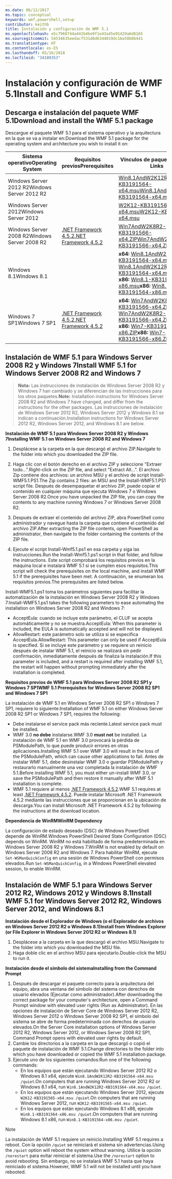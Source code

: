 ```yaml
---
ms.date: 06/12/2017
ms.topic: conceptual
keywords: wmf,powershell,setup
contributor: keithb
title: Instalación y configuración de WMF 5.1
ms.openlocfilehash: e5c7968744a442b4be9f1e43a45e91429a6d6165
ms.sourcegitcommit: 54534635eedacf531d8d6344019dc16a50b8b441
ms.translationtype: HT
ms.contentlocale: es-ES
ms.lasthandoff: 05/16/2018
ms.locfileid: "34189353"
---
```

# <a name="install-and-configure-wmf-51"></a><span data-ttu-id="9af72-103">Instalación y configuración de WMF 5.1</span><span class="sxs-lookup"><span data-stu-id="9af72-103">Install and Configure WMF 5.1</span></span> #


## <a name="download-and-install-the-wmf-51-package"></a><span data-ttu-id="9af72-104">Descarga e instalación del paquete WMF 5.1</span><span class="sxs-lookup"><span data-stu-id="9af72-104">Download and install the WMF 5.1 package</span></span>

<span data-ttu-id="9af72-105">Descargue el paquete WMF 5.1 para el sistema operativo y la arquitectura en la que se va a instalar en:</span><span class="sxs-lookup"><span data-stu-id="9af72-105">Download the WMF 5.1 package for the operating system and architecture you wish to install it on:</span></span>

| <span data-ttu-id="9af72-106">Sistema operativo</span><span class="sxs-lookup"><span data-stu-id="9af72-106">Operating System</span></span>       | <span data-ttu-id="9af72-107">Requisitos previos</span><span class="sxs-lookup"><span data-stu-id="9af72-107">Prerequisites</span></span>           | <span data-ttu-id="9af72-108">Vínculos de paquete</span><span class="sxs-lookup"><span data-stu-id="9af72-108">Package Links</span></span>                          |
|------------------------|-------------------------|----------------------------------------|
| <span data-ttu-id="9af72-109">Windows Server 2012 R2</span><span class="sxs-lookup"><span data-stu-id="9af72-109">Windows Server 2012 R2</span></span> |                         | <span data-ttu-id="9af72-110">[Win8.1AndW2K12R2-KB3191564-x64.msu][]</span><span class="sxs-lookup"><span data-stu-id="9af72-110">[Win8.1AndW2K12R2-KB3191564-x64.msu][]</span></span> |
| <span data-ttu-id="9af72-111">Windows Server 2012</span><span class="sxs-lookup"><span data-stu-id="9af72-111">Windows Server 2012</span></span>    |                         | <span data-ttu-id="9af72-112">[W2K12-KB3191565-x64.msu][]</span><span class="sxs-lookup"><span data-stu-id="9af72-112">[W2K12-KB3191565-x64.msu][]</span></span>            |
| <span data-ttu-id="9af72-113">Windows Server 2008 R2</span><span class="sxs-lookup"><span data-stu-id="9af72-113">Windows Server 2008 R2</span></span> | <span data-ttu-id="9af72-114">[.NET Framework 4.5.2][]</span><span class="sxs-lookup"><span data-stu-id="9af72-114">[.NET Framework 4.5.2][]</span></span>| <span data-ttu-id="9af72-115">[Win7AndW2K8R2-KB3191566-x64.ZIP][]</span><span class="sxs-lookup"><span data-stu-id="9af72-115">[Win7AndW2K8R2-KB3191566-x64.ZIP][]</span></span>    |
| <span data-ttu-id="9af72-116">Windows 8.1</span><span class="sxs-lookup"><span data-stu-id="9af72-116">Windows 8.1</span></span>            |                         | <span data-ttu-id="9af72-117">**x64:** [Win8.1AndW2K12R2-KB3191564-x64.msu][]</span><span class="sxs-lookup"><span data-stu-id="9af72-117">**x64:** [Win8.1AndW2K12R2-KB3191564-x64.msu][]</span></span></br><span data-ttu-id="9af72-118">**x86:** [Win8.1-KB3191564-x86.msu][]</span><span class="sxs-lookup"><span data-stu-id="9af72-118">**x86:** [Win8.1-KB3191564-x86.msu][]</span></span> |
| <span data-ttu-id="9af72-119">Windows 7 SP1</span><span class="sxs-lookup"><span data-stu-id="9af72-119">Windows 7 SP1</span></span>          | <span data-ttu-id="9af72-120">[.NET Framework 4.5.2][]</span><span class="sxs-lookup"><span data-stu-id="9af72-120">[.NET Framework 4.5.2][]</span></span>| <span data-ttu-id="9af72-121">**x64:** [Win7AndW2K8R2-KB3191566-x64.ZIP][]</span><span class="sxs-lookup"><span data-stu-id="9af72-121">**x64:** [Win7AndW2K8R2-KB3191566-x64.ZIP][]</span></span></br><span data-ttu-id="9af72-122">**x86:** [Win7-KB3191566-x86.ZIP][]</span><span class="sxs-lookup"><span data-stu-id="9af72-122">**x86:** [Win7-KB3191566-x86.ZIP][]</span></span> |

[.NET Framework 4.5.2]: https://www.microsoft.com/download/details.aspx?id=42642
[W2K12-KB3191565-x64.msu]: https://go.microsoft.com/fwlink/?linkid=839513
[Win7-KB3191566-x86.ZIP]: https://go.microsoft.com/fwlink/?linkid=839522
[Win7AndW2K8R2-KB3191566-x64.ZIP]: https://go.microsoft.com/fwlink/?linkid=839523
[Win8.1-KB3191564-x86.msu]: https://go.microsoft.com/fwlink/?linkid=839521
[Win8.1AndW2K12R2-KB3191564-x64.msu]: https://go.microsoft.com/fwlink/?linkid=839516

## <a name="install-wmf-51-for-windows-server-2008-r2-and-windows-7"></a><span data-ttu-id="9af72-129">Instalación de WMF 5.1 para Windows Server 2008 R2 y Windows 7</span><span class="sxs-lookup"><span data-stu-id="9af72-129">Install WMF 5.1 for Windows Server 2008 R2 and Windows 7</span></span>

> <span data-ttu-id="9af72-130">**Nota:** Las instrucciones de instalación de Windows Server 2008 R2 y Windows 7 han cambiado y se diferencian de las instrucciones para los otros paquetes.</span><span class="sxs-lookup"><span data-stu-id="9af72-130">**Note:** Installation instructions for Windows Server 2008 R2 and Windows 7 have changed, and differ from the instructions for the other packages.</span></span> <span data-ttu-id="9af72-131">Las instrucciones de instalación de Windows Server 2012 R2, Windows Server 2012 y Windows 8.1 se indican a continuación.</span><span class="sxs-lookup"><span data-stu-id="9af72-131">Installation instructions for Windows Server 2012 R2, Windows Server 2012, and Windows 8.1 are below.</span></span>

<span data-ttu-id="9af72-132">**Instalación de WMF 5.1 para Windows Server 2008 R2 y Windows 7**</span><span class="sxs-lookup"><span data-stu-id="9af72-132">**Installing WMF 5.1 on Windows Server 2008 R2 and Windows 7**</span></span>

1. <span data-ttu-id="9af72-133">Desplácese a la carpeta en la que descargó el archivo ZIP.</span><span class="sxs-lookup"><span data-stu-id="9af72-133">Navigate to the folder into which you downloaded the ZIP file.</span></span>

2. <span data-ttu-id="9af72-134">Haga clic con el botón derecho en el archivo ZIP y seleccione "Extraer todo...".</span><span class="sxs-lookup"><span data-stu-id="9af72-134">Right-click on the ZIP file, and select "Extract All...".</span></span> <span data-ttu-id="9af72-135">El archivo Zip contiene dos archivos: un archivo MSU y el archivo de script Install-WMF5.1.PS1.</span><span class="sxs-lookup"><span data-stu-id="9af72-135">The Zip contains 2 files: an MSU and the Install-WMF5.1.PS1 script file.</span></span>
<span data-ttu-id="9af72-136">Después de desempaquetar el archivo ZIP, puede copiar el contenido en cualquier máquina que ejecuta Windows 7 o Windows Server 2008 R2.</span><span class="sxs-lookup"><span data-stu-id="9af72-136">Once you have unpacked the ZIP file, you can copy the contents to any machine running Windows 7 or Windows Server 2008 R2.</span></span>

3. <span data-ttu-id="9af72-137">Después de extraer el contenido del archivo ZIP, abra PowerShell como administrador y navegue hasta la carpeta que contiene el contenido del archivo ZIP.</span><span class="sxs-lookup"><span data-stu-id="9af72-137">After extracting the ZIP file contents, open PowerShell as administrator, then navigate to the folder containing the contents of the ZIP file.</span></span>

4. <span data-ttu-id="9af72-138">Ejecute el script Install-Wmf5.1.ps1 en esa carpeta y siga las instrucciones.</span><span class="sxs-lookup"><span data-stu-id="9af72-138">Run the Install-Wmf5.1.ps1 script in that folder, and follow the instructions.</span></span> <span data-ttu-id="9af72-139">Este script comprobará los requisitos previos en la máquina local e instalará WMF 5.1 si se cumplen esos requisitos.</span><span class="sxs-lookup"><span data-stu-id="9af72-139">This script will check the prerequisites on the local machine, and install WMF 5.1 if the prerequisites have been met.</span></span> <span data-ttu-id="9af72-140">A continuación, se enumeran los requisitos previos.</span><span class="sxs-lookup"><span data-stu-id="9af72-140">The prerequisites are listed below.</span></span>

<span data-ttu-id="9af72-141">Install-WMF5.1.ps1 toma los parámetros siguientes para facilitar la automatización de la instalación en Windows Server 2008 R2 y Windows 7:</span><span class="sxs-lookup"><span data-stu-id="9af72-141">Install-WMF5.1.ps1 takes the following parameters to ease automating the installation on Windows Server 2008 R2 and Windows 7:</span></span>

- <span data-ttu-id="9af72-142">AcceptEula: cuando se incluye este parámetro, el CLUF se acepta automáticamente y no se muestra.</span><span class="sxs-lookup"><span data-stu-id="9af72-142">AcceptEula: When this parameter is included, the EULA is automatically accepted and will not be displayed.</span></span>
- <span data-ttu-id="9af72-143">AllowRestart: este parámetro solo se utiliza si se especifica AcceptEula.</span><span class="sxs-lookup"><span data-stu-id="9af72-143">AllowRestart: This parameter can only be used if AcceptEula is specified.</span></span> <span data-ttu-id="9af72-144">Si se incluye este parámetro y se requiere un reinicio después de instalar WMF 5.1, el reinicio se realizará sin pedir confirmación, inmediatamente después de finaliza la instalación.</span><span class="sxs-lookup"><span data-stu-id="9af72-144">If this parameter is included, and a restart is required after installing WMF 5.1, the restart will happen without prompting immediately after the installation is completed.</span></span>

<span data-ttu-id="9af72-145">**Requisitos previos de WMF 5.1 para Windows Server 2008 R2 SP1 y Windows 7 SP1**</span><span class="sxs-lookup"><span data-stu-id="9af72-145">**WMF 5.1 Prerequisites for Windows Server 2008 R2 SP1 and Windows 7 SP1**</span></span>

<span data-ttu-id="9af72-146">La instalación de WMF 5.1 en Windows Server 2008 R2 SP1 o Windows 7 SP1, requiere lo siguiente:</span><span class="sxs-lookup"><span data-stu-id="9af72-146">Installation of WMF 5.1 on either Windows Server 2008 R2 SP1 or Windows 7 SP1, requires the following:</span></span>
- <span data-ttu-id="9af72-147">Debe instalarse el service pack más reciente.</span><span class="sxs-lookup"><span data-stu-id="9af72-147">Latest service pack must be installed.</span></span>
- <span data-ttu-id="9af72-148">WMF 3.0 **no debe** instalarse.</span><span class="sxs-lookup"><span data-stu-id="9af72-148">WMF 3.0 **must not** be installed.</span></span> <span data-ttu-id="9af72-149">La instalación de WMF 5.1 en WMF 3.0 provocará la pérdida de PSModulePath, lo que puede producir errores en otras aplicaciones.</span><span class="sxs-lookup"><span data-stu-id="9af72-149">Installing WMF 5.1 over WMF 3.0 will result in the loss of the PSModulePath, which can cause other applications to fail.</span></span> <span data-ttu-id="9af72-150">Antes de instalar WMF 5.1, debe desinstalar WMF 3.0 o guardar PSModulePath y restaurarlo manualmente una vez completada la instalación de WMF 5.1.</span><span class="sxs-lookup"><span data-stu-id="9af72-150">Before installing WMF 5.1, you must either un-install WMF 3.0, or save the PSModulePath and then restore it manually after WMF 5.1 installation is complete.</span></span>
- <span data-ttu-id="9af72-151">WMF 5.1 requiere al menos [.NET Framework 4.5.2](https://www.microsoft.com/en-ca/download/details.aspx?id=42642).</span><span class="sxs-lookup"><span data-stu-id="9af72-151">WMF 5.1 requires at least [.NET Framework 4.5.2](https://www.microsoft.com/en-ca/download/details.aspx?id=42642).</span></span>
<span data-ttu-id="9af72-152">Puede instalar Microsoft .NET Framework 4.5.2 mediante las instrucciones que se proporcionan en la ubicación de descarga.</span><span class="sxs-lookup"><span data-stu-id="9af72-152">You can install Microsoft .NET Framework 4.5.2 by following the instructions at the download location.</span></span>

<span data-ttu-id="9af72-153">**Dependencia de WinRM**</span><span class="sxs-lookup"><span data-stu-id="9af72-153">**WinRM Dependency**</span></span>

<span data-ttu-id="9af72-154">La configuración de estado deseado (DSC) de Windows PowerShell depende de WinRM.</span><span class="sxs-lookup"><span data-stu-id="9af72-154">Windows PowerShell Desired State Configuration (DSC) depends on WinRM.</span></span>
<span data-ttu-id="9af72-155">WinRM no está habilitado de forma predeterminada en Windows Server 2008 R2 y Windows 7.</span><span class="sxs-lookup"><span data-stu-id="9af72-155">WinRM is not enabled by default on Windows Server 2008 R2 and Windows 7.</span></span>
<span data-ttu-id="9af72-156">Para habilitar WinRM, ejecute `Set-WSManQuickConfig` en una sesión de Windows PowerShell con permisos elevados.</span><span class="sxs-lookup"><span data-stu-id="9af72-156">Run `Set-WSManQuickConfig`, in a Windows PowerShell elevated session, to enable WinRM.</span></span>


## <a name="install-wmf-51-for-windows-server-2012-r2-windows-server-2012-and-windows-81"></a><span data-ttu-id="9af72-157">Instalación de WMF 5.1 para Windows Server 2012 R2, Windows 2012 y Windows 8.1</span><span class="sxs-lookup"><span data-stu-id="9af72-157">Install WMF 5.1 for Windows Server 2012 R2, Windows Server 2012, and Windows 8.1</span></span>
<span data-ttu-id="9af72-158">**Instalación desde el Explorador de Windows (o el Explorador de archivos en Windows Server 2012 R2 o Windows 8.1)**</span><span class="sxs-lookup"><span data-stu-id="9af72-158">**Install from Windows Explorer (or File Explorer in Windows Server 2012 R2 or Windows 8.1)**</span></span>

1. <span data-ttu-id="9af72-159">Desplácese a la carpeta en la que descargó el archivo MSU.</span><span class="sxs-lookup"><span data-stu-id="9af72-159">Navigate to the folder into which you downloaded the MSU file.</span></span>
2. <span data-ttu-id="9af72-160">Haga doble clic en el archivo MSU para ejecutarlo.</span><span class="sxs-lookup"><span data-stu-id="9af72-160">Double-click the MSU to run it.</span></span>

<span data-ttu-id="9af72-161">**Instalación desde el símbolo del sistema**</span><span class="sxs-lookup"><span data-stu-id="9af72-161">**Installing from the Command Prompt**</span></span>

1. <span data-ttu-id="9af72-162">Después de descargar el paquete correcto para la arquitectura del equipo, abra una ventana del símbolo del sistema con derechos de usuario elevados (Ejecutar como administrador).</span><span class="sxs-lookup"><span data-stu-id="9af72-162">After downloading the correct package for your computer's architecture, open a Command Prompt window with elevated user rights (Run as Administrator).</span></span> <span data-ttu-id="9af72-163">En las opciones de instalación de Server Core de Windows Server 2012 R2, Windows Server 2012 o Windows Server 2008 R2 SP1, el símbolo del sistema se abre de forma predeterminada con derechos de usuario elevados.</span><span class="sxs-lookup"><span data-stu-id="9af72-163">On the Server Core installation options of Windows Server 2012 R2, Windows Server 2012, or Windows Server 2008 R2 SP1, Command Prompt opens with elevated user rights by default.</span></span>
2. <span data-ttu-id="9af72-164">Cambie los directorios a la carpeta en la que descargó o copió el paquete de instalación de WMF 5.1.</span><span class="sxs-lookup"><span data-stu-id="9af72-164">Change directories to the folder into which you have downloaded or copied the WMF 5.1 installation package.</span></span>
3. <span data-ttu-id="9af72-165">Ejecute uno de los siguientes comandos:</span><span class="sxs-lookup"><span data-stu-id="9af72-165">Run one of the following commands:</span></span>
   - <span data-ttu-id="9af72-166">En los equipos que están ejecutando Windows Server 2012 R2 o Windows 8.1 x64, ejecute `Win8.1AndW2K12R2-KB3191564-x64.msu /quiet`.</span><span class="sxs-lookup"><span data-stu-id="9af72-166">On computers that are running Windows Server 2012 R2 or Windows 8.1 x64, run `Win8.1AndW2K12R2-KB3191564-x64.msu /quiet`.</span></span>
   - <span data-ttu-id="9af72-167">En los equipos que están ejecutando Windows Server 2012, ejecute `W2K12-KB3191565-x64.msu /quiet`.</span><span class="sxs-lookup"><span data-stu-id="9af72-167">On computers that are running Windows Server 2012, run `W2K12-KB3191565-x64.msu /quiet`.</span></span>
   - <span data-ttu-id="9af72-168">En los equipos que están ejecutando Windows 8.1 x86, ejecute `Win8.1-KB3191564-x86.msu /quiet`.</span><span class="sxs-lookup"><span data-stu-id="9af72-168">On computers that are running Windows 8.1 x86, run `Win8.1-KB3191564-x86.msu /quiet`.</span></span>

> [!NOTE]
> <span data-ttu-id="9af72-169">La instalación de WMF 5.1 requiere un reinicio.</span><span class="sxs-lookup"><span data-stu-id="9af72-169">Installing WMF 5.1 requires a reboot.</span></span> <span data-ttu-id="9af72-170">Con la opción `/quiet` se reiniciará el sistema sin advertencias.</span><span class="sxs-lookup"><span data-stu-id="9af72-170">Using the `/quiet` option will reboot the system without warning.</span></span>
> <span data-ttu-id="9af72-171">Utilice la opción `/norestart` para evitar reiniciar el sistema.</span><span class="sxs-lookup"><span data-stu-id="9af72-171">Use the `/norestart` option to avoid rebooting.</span></span> <span data-ttu-id="9af72-172">Sin embargo, no se instalará WMF 5.1 hasta que haya reiniciado el sistema.</span><span class="sxs-lookup"><span data-stu-id="9af72-172">However, WMF 5.1 will not be installed until you have rebooted.</span></span>
